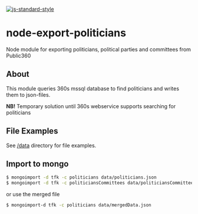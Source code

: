 [![js-standard-style](https://img.shields.io/badge/code%20style-standard-brightgreen.svg?style=flat)](https://github.com/feross/standard)
# node-export-politicians

Node module for exporting politicians, political parties and committees from Public360

## About

This module queries 360s mssql database to find politicians and writes them to json-files.

**NB!** Temporary solution until 360s webservice supports searching for politicians

## File Examples

See [/data](data) directory for file examples.

## Import to mongo
```sh
$ mongoimport -d tfk -c politicians data/politicians.json
$ mongoimport -d tfk -c politiciansCommittees data/politiciansCommittees.json
```

or use the merged file

```sh
$ mongoimport-d tfk -c politicians data/mergedData.json
```
